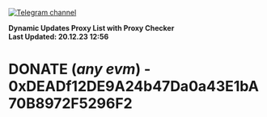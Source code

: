 [![Telegram channel](https://img.shields.io/endpoint?url=https://runkit.io/damiankrawczyk/telegram-badge/branches/master?url=https://t.me/n4z4v0d)](https://t.me/n4z4v0d) 

**Dynamic Updates Proxy List with Proxy Checker**  
**Last Updated: 20.12.23 12:56**

# DONATE (_any evm_) - 0xDEADf12DE9A24b47Da0a43E1bA70B8972F5296F2
